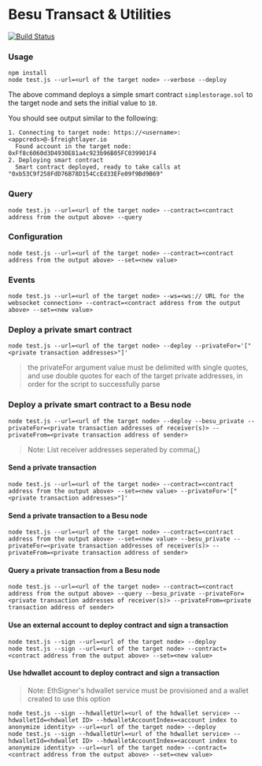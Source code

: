 # Besu Transact & Utilities

[![Build Status](https://travis-ci.com/freight-trust/besu-transact.svg?branch=master)](https://travis-ci.com/freight-trust/besu-transact)

### Usage

```
npm install
node test.js --url=<url of the target node> --verbose --deploy
```

The above command deploys a simple smart contract `simplestorage.sol` to the target node and sets the initial value to `10`.

You should see output similar to the following:

```
1. Connecting to target node: https://<username>:<appcreds>@-$freightlayer.io
  Found account in the target node: 0xFf8c6060d3D4930E81a4c923b96B05FC039901F4
2. Deploying smart contract
  Smart contract deployed, ready to take calls at "0xb53C9f258FdD76B78D154CcEd33EFe09f9Bd9B69"
```

### Query

```
node test.js --url=<url of the target node> --contract=<contract address from the output above> --query
```

### Configuration

```
node test.js --url=<url of the target node> --contract=<contract address from the output above> --set=<new value>
```

### Events

```
node test.js --url=<url of the target node> --ws=<ws:// URL for the websocket connection> --contract=<contract address from the output above> --set=<new value>
```

### Deploy a private smart contract

```
node test.js --url=<url of the target node> --deploy --privateFor='["<private transaction addresses>"]'
```

> the privateFor argument value must be delimited with single quotes, and use double quotes for each of the target private addresses, in order for the script to successfully parse

### Deploy a private smart contract to a Besu node

```
node test.js --url=<url of the target node> --deploy --besu_private --privateFor=<private transaction addresses of receiver(s)> --privateFrom=<private transaction address of sender>
```

> Note: List receiver addresses seperated by comma(,)

#### Send a private transaction

```
node test.js --url=<url of the target node> --contract=<contract address from the output above> --set=<new value> --privateFor='["<private transaction addresses>"]'
```

#### Send a private transaction to a Besu node

```
node test.js --url=<url of the target node> --contract=<contract address from the output above> --set=<new value> --besu_private --privateFor=<private transaction addresses of receiver(s)> --privateFrom=<private transaction address of sender>
```

#### Query a private transaction from a Besu node

```
node test.js --url=<url of the target node> --contract=<contract address from the output above> --query --besu_private --privateFor=<private transaction addresses of receiver(s)> --privateFrom=<private transaction address of sender>
```

#### Use an external account to deploy contract and sign a transaction

```
node test.js --sign --url=<url of the target node> --deploy
node test.js --sign --url=<url of the target node> --contract=<contract address from the output above> --set=<new value>
```

#### Use hdwallet account to deploy contract and sign a transaction

> Note: EthSigner's hdwallet service must be provisioned and a wallet created to use this option

```
node test.js --sign --hdwalletUrl=<url of the hdwallet service> --hdwalletId=<hdwallet ID> --hdwalletAccountIndex=<account index to anonymize identity> --url=<url of the target node> --deploy
node test.js --sign --hdwalletUrl=<url of the hdwallet service> --hdwalletId=<hdwallet ID> --hdwalletAccountIndex=<account index to anonymize identity> --url=<url of the target node> --contract=<contract address from the output above> --set=<new value>
```
